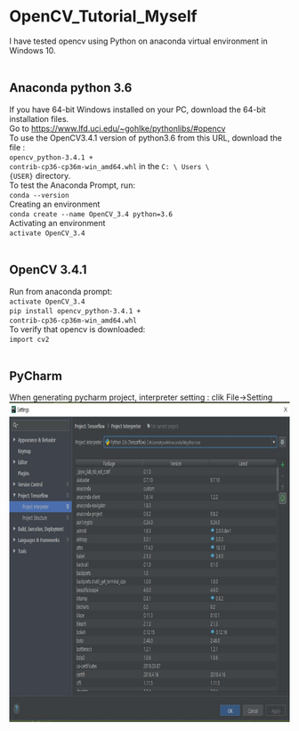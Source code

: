 # OpenCV_Tutorial_Myself
I have tested opencv using Python on anaconda virtual environment in Windows 10.</br>
</br>
## Anaconda python 3.6
If you have 64-bit Windows installed on your PC, download the 64-bit installation files.</br>
Go to https://www.lfd.uci.edu/~gohlke/pythonlibs/#opencv </br>
To use the OpenCV3.4.1 version of python3.6 from this URL, download the file :</br>
<code>opencv_python-3.4.1 + contrib-cp36-cp36m-win_amd64.whl</code> in the <code>C: \ Users \ {USER}</code> directory.</br>
To test the Anaconda Prompt, run:</br>
<code>conda --version</code></br>
Creating an environment</br>
<code>conda create --name OpenCV_3.4 python=3.6</code></br>
Activating an environment</br>
<code>activate OpenCV_3.4</code></br>
</br>
## OpenCV 3.4.1
Run from anaconda prompt:</br>
<code>activate OpenCV_3.4</code></br>
<code>pip install opencv_python-3.4.1 + contrib-cp36-cp36m-win_amd64.whl</code></br>
To verify that opencv is downloaded:</br>
<code>import cv2</code></br>
</br>
## PyCharm
When generating pycharm project, interpreter setting :
clik File->Setting
<img src="/img/setting.JPG" height="575" width="733"></br>
